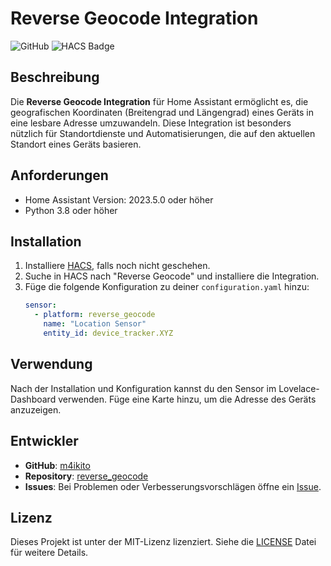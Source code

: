 
# Reverse Geocode Integration

![GitHub](https://img.shields.io/github/license/m4ikito/reverse_geocode)
![HACS Badge](https://img.shields.io/badge/HACS-Default-orange.svg)

## Beschreibung

Die **Reverse Geocode Integration** für Home Assistant ermöglicht es, die geografischen Koordinaten (Breitengrad und Längengrad) eines Geräts in eine lesbare Adresse umzuwandeln. Diese Integration ist besonders nützlich für Standortdienste und Automatisierungen, die auf den aktuellen Standort eines Geräts basieren.

## Anforderungen

- Home Assistant Version: 2023.5.0 oder höher
- Python 3.8 oder höher

## Installation

1. Installiere [HACS](https://hacs.xyz/docs/installation/installation), falls noch nicht geschehen.
2. Suche in HACS nach "Reverse Geocode" und installiere die Integration.
3. Füge die folgende Konfiguration zu deiner `configuration.yaml` hinzu:
   ```yaml
   sensor:
     - platform: reverse_geocode
       name: "Location Sensor"
       entity_id: device_tracker.XYZ
   ```

## Verwendung

Nach der Installation und Konfiguration kannst du den Sensor im Lovelace-Dashboard verwenden. Füge eine Karte hinzu, um die Adresse des Geräts anzuzeigen.

## Entwickler

- **GitHub**: [m4ikito](https://github.com/m4ikito)
- **Repository**: [reverse_geocode](https://github.com/m4ikito/reverse_geocode)
- **Issues**: Bei Problemen oder Verbesserungsvorschlägen öffne ein [Issue](https://github.com/m4ikito/reverse_geocode/issues).

## Lizenz

Dieses Projekt ist unter der MIT-Lizenz lizenziert. Siehe die [LICENSE](LICENSE) Datei für weitere Details.
